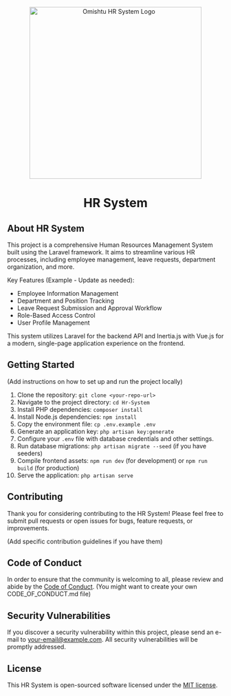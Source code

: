 <p align="center"><img src="/omishtuLogo.png" width="400" alt="Omishtu HR System Logo"></p>

<h1 align="center">HR System</h1>

## About HR System

This project is a comprehensive Human Resources Management System built using the Laravel framework. It aims to streamline various HR processes, including employee management, leave requests, department organization, and more.

Key Features (Example - Update as needed):

-   Employee Information Management
-   Department and Position Tracking
-   Leave Request Submission and Approval Workflow
-   Role-Based Access Control
-   User Profile Management

This system utilizes Laravel for the backend API and Inertia.js with Vue.js for a modern, single-page application experience on the frontend.

## Getting Started

(Add instructions on how to set up and run the project locally)

1.  Clone the repository: `git clone <your-repo-url>`
2.  Navigate to the project directory: `cd Hr-System`
3.  Install PHP dependencies: `composer install`
4.  Install Node.js dependencies: `npm install`
5.  Copy the environment file: `cp .env.example .env`
6.  Generate an application key: `php artisan key:generate`
7.  Configure your `.env` file with database credentials and other settings.
8.  Run database migrations: `php artisan migrate --seed` (if you have seeders)
9.  Compile frontend assets: `npm run dev` (for development) or `npm run build` (for production)
10. Serve the application: `php artisan serve`

## Contributing

Thank you for considering contributing to the HR System! Please feel free to submit pull requests or open issues for bugs, feature requests, or improvements.

(Add specific contribution guidelines if you have them)

## Code of Conduct

In order to ensure that the community is welcoming to all, please review and abide by the [Code of Conduct](https://laravel.com/docs/contributions#code-of-conduct). (You might want to create your own CODE_OF_CONDUCT.md file)

## Security Vulnerabilities

If you discover a security vulnerability within this project, please send an e-mail to [your-email@example.com](mailto:your-email@example.com). All security vulnerabilities will be promptly addressed.

## License

This HR System is open-sourced software licensed under the [MIT license](https://opensource.org/licenses/MIT).
